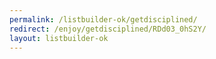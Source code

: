 ```yaml
---
permalink: /listbuilder-ok/getdisciplined/
redirect: /enjoy/getdisciplined/RDd03_0hS2Y/
layout: listbuilder-ok
---
```

